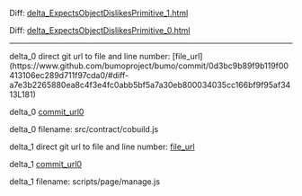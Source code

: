 Diff: [delta_ExpectsObjectDislikesPrimitive_1.html](./delta_ExpectsObjectDislikesPrimitive_1.html)

Diff: [delta_ExpectsObjectDislikesPrimitive_0.html](./delta_ExpectsObjectDislikesPrimitive_0.html)

<hr>
delta_0 direct git url to file and line number: [file_url](https://www.github.com/bumoproject/bumo/commit/0d3bc9b89f9b119f00413106ec289d711f97cda0/#diff-a7e3b2265880ea8c4f3e4fc0abb5bf5a7a30eb800034035cc166bf9f95af3413L181)

delta_0 [commit_url0](https://www.github.com/bumoproject/bumo/commit/0d3bc9b89f9b119f00413106ec289d711f97cda0)

delta_0 filename: src/contract/cobuild.js



delta_1 direct git url to file and line number: [file_url](https://www.github.com/FirefoxBar/HeaderEditor/commit/38cea17c547d5b30dcb52cd776aa6cf040d13b3c/#diff-2858216a5a7c54e4af078fb62fa913b5e0d2aaaea54a171fd0d0f30c43064be1L663)

delta_1 [commit_url0](https://www.github.com/FirefoxBar/HeaderEditor/commit/38cea17c547d5b30dcb52cd776aa6cf040d13b3c)

delta_1 filename: scripts/page/manage.js



